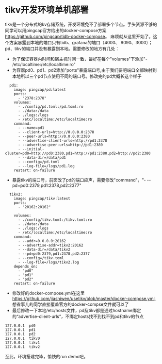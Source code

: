 # tikv开发环境单机部署
tikv是一个分布式的kv存储系统，开发环境免不了部署多个节点。手头资源不够的同学可以用pingcap官方给出的docker-compose方案<https://github.com/pingcap/tidb-docker-compose>。
麻烦就从这里开始了。这个方案暴露到本地的端口只有tidb、grafana的端口（4000、 9090、3000）；pd、tikv的端口并没有暴露到本地。需要修改的地方有几处：
* 为了保证容器内时间和宿主机时间一致，最好在每个"volumes"下添加"- /etc/localtime:/etc/localtime:ro"
* 为容器pd0、pd1、pd2添加"ports"暴露端口号,由于我们要吧端口全部映射到本地所以三个pd节点使用不同的端口号。修改完的pd大概长这个样子
```
  pd1:
    image: pingcap/pd:latest
    ports:
      - "2378:2378"
    volumes:
      - ./config/pd.toml:/pd.toml:ro
      - ./data:/data
      - ./logs:/logs
      - /etc/localtime:/etc/localtime:ro
    command:
      - --name=pd1
      - --client-urls=http://0.0.0.0:2378
      - --peer-urls=http://0.0.0.0:2380
      - --advertise-client-urls=http://pd1:2378
      - --advertise-peer-urls=http://pd1:2380
      - --initial-cluster=pd0=http://pd0:2380,pd1=http://pd1:2380,pd2=http://pd2:2380
      - --data-dir=/data/pd1
      - --config=/pd.toml
      - --log-file=/logs/pd1.log
    restart: on-failure

```
* 暴露tikv的端口号，前面改了pd的端口应声，需要修改"command"，"- --pd=pd0:2379,pd1:2378,pd2:2377"
```
  tikv2:
    image: pingcap/tikv:latest
    ports:
      - "20162:20162"

    volumes:
      - ./config/tikv.toml:/tikv.toml:ro
      - ./data:/data
      - ./logs:/logs
      - /etc/localtime:/etc/localtime:ro
    command:
      - --addr=0.0.0.0:20162
      - --advertise-addr=tikv2:20162
      - --data-dir=/data/tikv2
      - --pd=pd0:2379,pd1:2378,pd2:2377
      - --config=/tikv.toml
      - --log-file=/logs/tikv2.log
    depends_on:
      - "pd0"
      - "pd1"
      - "pd2"
    restart: on-failure

```
* 修改好的docker-compose.yml在这里<https://github.com/jiashiwen/usetikv/blob/master/docker-compose.yml>,想省事儿的同学直接覆盖官方的docker-compse文件就可以了
* 最后修改一下本地/etc/hosts文件，pd及tikv都是通过hostname绑定的“advertise-client-urls”，不绑定hosts找不到找不到pd和tikv的节点
```
127.0.0.1  pd0
127.0.0.1  pd1
127.0.0.1  pd2
127.0.0.1  tikv0
127.0.0.1  tikv1
127.0.0.1  tikv2
```

至此，环境搭建完毕，愉快的run demo吧。